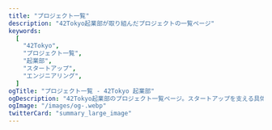 ```yaml
---
title: "プロジェクト一覧"
description: "42Tokyo起業部が取り組んだプロジェクトの一覧ページ"
keywords:
  [
    "42Tokyo",
    "プロジェクト一覧",
    "起業部",
    "スタートアップ",
    "エンジニアリング",
  ]
ogTitle: "プロジェクト一覧 - 42Tokyo 起業部"
ogDescription: "42Tokyo起業部のプロジェクト一覧ページ。スタートアップを支える具体的な取り組みを紹介。"
ogImage: "/images/og-.webp"
twitterCard: "summary_large_image"
---
```

